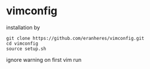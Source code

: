 # vimconfig
installation by 
```
git clone https://github.com/eranheres/vimconfig.git
cd vimconfig
source setup.sh
```

ignore warning on first vim run
